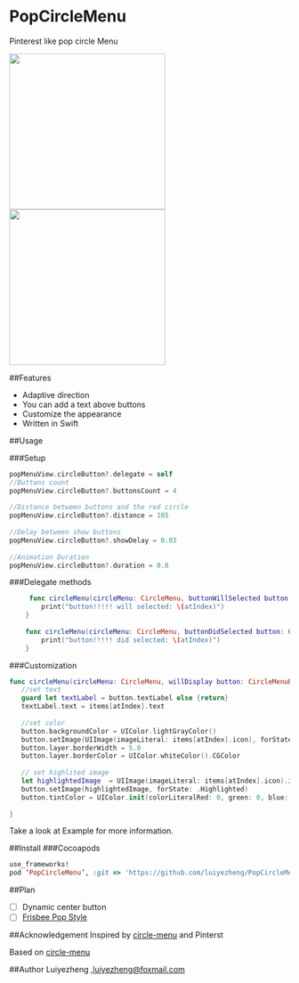# PopCircleMenu
Pinterest like pop circle Menu

<img src="https://github.com/luiyezheng/PopCircleMenu/blob/master/README/adptive.gif" width="280" display="inline" margin-right="50px">
<img src="https://github.com/luiyezheng/PopCircleMenu/blob/master/README/pop.gif" width="280" display="inline">

##Features
* Adaptive direction
* You can add a text above buttons
* Customize the appearance 
* Written in Swift

##Usage

###Setup
```Swift
popMenuView.circleButton?.delegate = self
//Buttons count
popMenuView.circleButton?.buttonsCount = 4
        
//Distance between buttons and the red circle
popMenuView.circleButton?.distance = 105
        
//Delay between show buttons
popMenuView.circleButton?.showDelay = 0.03
        
//Animation Duration
popMenuView.circleButton?.duration = 0.8
```

###Delegate methods
```Swift
     func circleMenu(circleMenu: CircleMenu, buttonWillSelected button: CircleMenuButton, atIndex: Int) {
        print("button!!!!! will selected: \(atIndex)")
    }
    
    func circleMenu(circleMenu: CircleMenu, buttonDidSelected button: CircleMenuButton, atIndex: Int) {
        print("button!!!!! did selected: \(atIndex)")
    }
```

###Customization
```Swift
func circleMenu(circleMenu: CircleMenu, willDisplay button: CircleMenuButton, atIndex: Int) {
   //set text
   guard let textLabel = button.textLabel else {return}
   textLabel.text = items[atIndex].text
   
   //set color
   button.backgroundColor = UIColor.lightGrayColor()
   button.setImage(UIImage(imageLiteral: items[atIndex].icon), forState: .Normal)
   button.layer.borderWidth = 5.0
   button.layer.borderColor = UIColor.whiteColor().CGColor
        
   // set highlited image
   let highlightedImage  = UIImage(imageLiteral: items[atIndex].icon).imageWithRenderingMode(.AlwaysTemplate)
   button.setImage(highlightedImage, forState: .Highlighted)
   button.tintColor = UIColor.init(colorLiteralRed: 0, green: 0, blue: 0, alpha: 0.3)
        
}

```
Take a look at Example for more information.


##Install
###Cocoapods
```Ruby
use_frameworks!
pod ‘PopCircleMenu’, :git => 'https://github.com/luiyezheng/PopCircleMenu.git'
```

##Plan
- [ ] Dynamic center button
- [ ] [Frisbee Pop Style](https://www.pinterest.com/pin/43136108910485890/)

##Acknowledgement
Inspired by [circle-menu](https://github.com/fdzsergio/SFFocusViewLayout) and Pinterst

Based on [circle-menu](https://github.com/fdzsergio/SFFocusViewLayout)

##Author
Luiyezheng ,luiyezheng@foxmail.com



